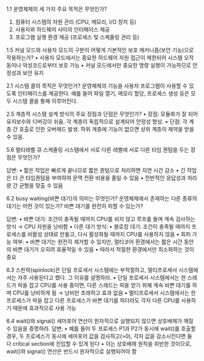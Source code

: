 1.1 운영체제의 세 가지 주요 목적은 무엇인가?
1.	컴퓨터 시스템의 자원 관리 (CPU, 메모리, I/O 장치 등)
2.	사용자와 하드웨어 사이의 인터페이스 제공
3.	프로그램 실행 환경 제공 (프로세스 및 스케줄링 관리 등)

1.5 커널 모드와 사용자 모드의 구분이 어떻게 기본적인 보호 메커니즘(보안 기능)으로 작용하는가?
•	사용자 모드에서는 중요한 하드웨어 자원 접근이 제한되어 시스템 오작동이나 악성코드로부터 보호 가능
•	커널 모드에서만 중요한 명령 실행이 가능하므로 안정성과 보안 유지

2.1 시스템 콜의 목적은 무엇인가?
운영체제의 기능을 사용자 프로그램이 사용할 수 있도록 인터페이스를 제공한다. 예를 들어 파일 열기, 메모리 할당, 프로세스 생성 등은 모두 시스템 콜을 통해 이루어진다.

2.5 계층적 시스템 설계 방식의 주요 장점과 단점은 무엇인가?
•	장점: 모듈화가 잘 되어 유지보수와 디버깅이 쉬움. 각 계층이 독립적으로 설계되어 안정성 향상.
•	단점: 각 계층 간 호출로 인한 오버헤드 발생. 하위 계층에 기능이 없으면 상위 계층이 제약을 받을 수 있음.

5.6 멀티레벨 큐 스케줄링 시스템에서 서로 다른 레벨에 서로 다른 타임 퀀텀을 두는 장점은 무엇인가?

답변:
	•	짧은 작업은 빠르게 끝나므로 짧은 퀀텀으로 처리하면 지연 시간 감소
	•	긴 작업은 더 큰 타임퀀텀을 부여하여 문맥 전환 비용을 줄일 수 있음
	•	전반적인 응답성과 처리량 간 균형을 맞출 수 있음

6.2 busy waiting(바쁜 대기)의 의미는 무엇인가? 운영체제에서 존재하는 다른 종류의 대기는 어떤 것이 있는가? 바쁜 대기를 완전히 피할 수 있는가?

답변:
	•	바쁜 대기: 조건이 충족될 때까지 CPU를 쉬지 않고 루프를 돌며 계속 검사하는 방식
→ CPU 자원을 낭비함
	•	다른 대기 방식:
	•	블로킹 대기: 조건이 충족될 때까지 프로세스를 비활성 상태로 만들고, 다시 활성화될 때까지 CPU를 사용하지 않음
	•	회피 가능 여부:
	•	바쁜 대기는 완전히 제거할 수 있지만, 멀티코어 환경에서는 짧은 시간 동안의 바쁜 대기가 오히려 효율적일 수 있음
	•	따라서 적절한 환경에서만 최소화하는 것이 중요

6.3 스핀락(spinlock)은 단일 프로세서 시스템에는 부적절하고, 멀티프로세서 시스템에서는 자주 사용된다고 했다. 그 이유를 설명하라.
•	단일 프로세서 시스템에서는 한 스레드가 락을 잡고 CPU를 사용 중이면, 다른 스레드는 락을 얻기 위해 계속 바쁜 대기를 하며 CPU를 낭비하게 됨 → 낭비만 초래하고 효과 없음
•	멀티프로세서 시스템에서는 한 프로세스가 락을 잡고 다른 프로세스가 바쁜 대기를 하더라도 각자 다른 CPU를 사용하기 때문에 효과적으로 사용 가능

6.4 wait()와 signal() 세마포어 연산이 원자적으로 실행되지 않으면 상호배제가 깨질 수 있음을 증명하라.
답변:
	•	예를 들어 두 프로세스 P1과 P2가 동시에 wait()를 호출할 경우, 두 프로세스가 동시에 세마포어 값을 검사하고(>0), 각자 값을 감소시킨다면 둘 다 critical section에 진입할 수 있게 된다
	•	이는 상호배제 원칙을 위반한 것이므로, wait()와 signal() 연산은 반드시 원자적으로 실행되어야 함
